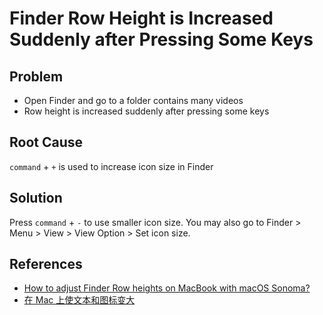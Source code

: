 # Finder Row Height is Increased Suddenly after Pressing Some Keys

## Problem
* Open Finder and go to a folder contains many videos
* Row height is increased suddenly after pressing some keys

## Root Cause
`command` + `+` is used to increase icon size in Finder

## Solution
Press `command` + `-` to use smaller icon size.
You may also go to Finder > Menu > View > View Option > Set icon size.

## References
* [How to adjust Finder Row heights on MacBook with macOS Sonoma?](https://discussions.apple.com/thread/255325649)
* [在 Mac 上使文本和图标变大](https://support.apple.com/zh-cn/guide/mac-help/mchld786f2cd/mac)
